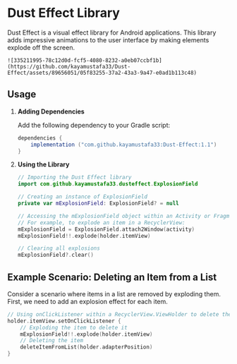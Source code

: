 # Dust Effect Library

Dust Effect is a visual effect library for Android applications. This library adds impressive animations to the user interface by making elements explode off the screen.


    ![335211995-78c12d0d-fcf5-4080-8232-a0eb07ccbf1b](https://github.com/kayamustafa33/Dust-Effect/assets/89656051/05f83255-37a2-43a3-9a47-e0ad1b113c48)


## Usage

1. **Adding Dependencies**

    Add the following dependency to your Gradle script:

    ```gradle
    dependencies {
        implementation ("com.github.kayamustafa33:Dust-Effect:1.1")
    }
    ```

2. **Using the Library**

    ```kotlin
    // Importing the Dust Effect library
    import com.github.kayamustafa33.dusteffect.ExplosionField

    // Creating an instance of ExplosionField
    private var mExplosionField: ExplosionField? = null

    // Accessing the mExplosionField object within an Activity or Fragment
    // For example, to explode an item in a RecyclerView:
    mExplosionField = ExplosionField.attach2Window(activity)
    mExplosionField!!.explode(holder.itemView)

    // Clearing all explosions
    mExplosionField?.clear()
    ```

## Example Scenario: Deleting an Item from a List

Consider a scenario where items in a list are removed by exploding them. First, we need to add an explosion effect for each item.

```kotlin
// Using onClickListener within a RecyclerView.ViewHolder to delete the item
holder.itemView.setOnClickListener {
    // Exploding the item to delete it
    mExplosionField!!.explode(holder.itemView)
    // Deleting the item
    deleteItemFromList(holder.adapterPosition)
}
